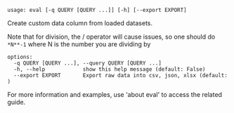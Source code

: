 ```
usage: eval [-q QUERY [QUERY ...]] [-h] [--export EXPORT]
```
Create custom data column from loaded datasets.

Note that for division, the / operator will cause issues, so one should do `*N**-1` where N is the number you are dividing by 
```
options:
  -q QUERY [QUERY ...], --query QUERY [QUERY ...]
  -h, --help            show this help message (default: False)
  --export EXPORT       Export raw data into csv, json, xlsx (default: )
```
For more information and examples, use 'about eval' to access the related guide.
